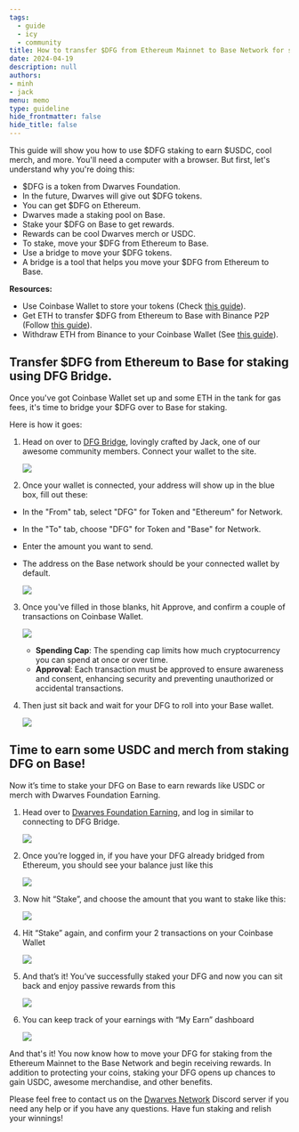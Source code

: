 ```yaml
---
tags: 
  - guide
  - icy
  - community
title: How to transfer $DFG from Ethereum Mainnet to Base Network for staking
date: 2024-04-19
description: null
authors: 
- minh
- jack
menu: memo
type: guideline
hide_frontmatter: false
hide_title: false
---
```


This guide will show you how to use $DFG staking to earn $USDC, cool merch, and more. You'll need a computer with a browser. But first, let's understand why you're doing this:

- $DFG is a token from Dwarves Foundation.
- In the future, Dwarves will give out $DFG tokens.
- You can get $DFG on Ethereum.
- Dwarves made a staking pool on Base.
- Stake your $DFG on Base to get rewards.
- Rewards can be cool Dwarves merch or USDC.
- To stake, move your $DFG from Ethereum to Base.
- Use a bridge to move your $DFG tokens.
- A bridge is a tool that helps you move your $DFG from Ethereum to Base.

**Resources:**

- Use Coinbase Wallet to store your tokens (Check [this guide](https://memo.d.foundation/playbook/community/how-to-setup-crypto-wallet-to-withdraw-icy/)).
- Get ETH to transfer $DFG from Ethereum to Base with Binance P2P (Follow [this guide](https://www.binance.com/en/blog/p2p/binance-p2p-newbie-guide-7428324997079645557)).
- Withdraw ETH from Binance to your Coinbase Wallet (See [this guide](https://www.binance.com/en/support/faq/how-to-withdraw-crypto-from-binance-115003670492)).

## Transfer $DFG from Ethereum to Base for staking using DFG Bridge.

Once you've got Coinbase Wallet set up and some ETH in the tank for gas fees, it's time to bridge your $DFG over to Base for staking.

Here is how it goes:

1. Head on over to [DFG Bridge](https://bridge.d.foundation/), lovingly crafted by Jack, one of our awesome community members. Connect your wallet to the site.
    
    ![](assets/how-to-transfer-dfg-from-eth-to-base-for-staking_bridge.d.foundation.webp)
    
2. Once your wallet is connected, your address will show up in the blue box, fill out these:
- In the "From" tab, select "DFG" for Token and "Ethereum" for Network.
- In the "To" tab, choose "DFG" for Token and "Base" for Network.
- Enter the amount you want to send.
- The address on the Base network should be your connected wallet by default.
    
    ![](assets/how-to-transfer-dfg-from-eth-to-base-for-staking_bride_amount.webp)
    
3. Once you've filled in those blanks, hit Approve, and confirm a couple of transactions on Coinbase Wallet.
    
    ![](assets/how-to-transfer-dfg-from-eth-to-base-for-staking_approve_bride.webp)
    
    - **Spending Cap**: The spending cap limits how much cryptocurrency you can spend at once or over time.
    - **Approval**: Each transaction must be approved to ensure awareness and consent, enhancing security and preventing unauthorized or accidental transactions.

4. Then just sit back and wait for your DFG to roll into your Base wallet.
    
    ![](assets/how-to-transfer-dfg-from-eth-to-base-for-staking_approve_bride_3.webp)
    

## Time to earn some USDC and merch from staking DFG on Base!
Now it’s time to stake your DFG on Base to earn rewards like USDC or merch with Dwarves Foundation Earning.

1. Head over to [Dwarves Foundation Earning](https://tono.gg/dwarves), and log in similar to connecting to DFG Bridge.
    
    ![](assets/how-to-transfer-dfg-from-eth-to-base-for-staking_tono_stake.webp)
    
2. Once you’re logged in, if you have your DFG already bridged from Ethereum, you should see your balance just like this
    
    ![](assets/how-to-transfer-dfg-from-eth-to-base-for-staking_tono_balance.webp)
    
3. Now hit “Stake”, and choose the amount that you want to stake like this:
    
    ![](assets/how-to-transfer-dfg-from-eth-to-base-for-staking_tono_stake_amount.webp)
    
4. Hit “Stake” again, and confirm your 2 transactions on your Coinbase Wallet
    
    ![](assets/how-to-transfer-dfg-from-eth-to-base-for-staking_tono_stake_preview.webp)
    
5. And that’s it! You’ve successfully staked your DFG and now you can sit back and enjoy passive rewards from this
    
    ![](assets/how-to-transfer-dfg-from-eth-to-base-for-staking_tono_stake_successful.webp)
    
6. You can keep track of your earnings with “My Earn” dashboard
    
    ![](assets/how-to-transfer-dfg-from-eth-to-base-for-staking_tono_stake_successful_2.webp)
    
And that's it! You now know how to move your DFG for staking from the Ethereum Mainnet to the Base Network and begin receiving rewards. In addition to protecting your coins, staking your DFG opens up chances to gain USDC, awesome merchandise, and other benefits. 

Please feel free to contact us on the [Dwarves Network](https://discord.gg/dwarvesv) Discord server if you need any help or if you have any questions. Have fun staking and relish your winnings!